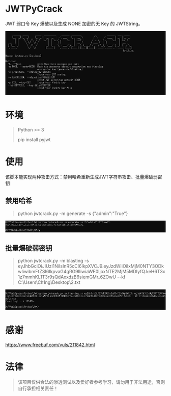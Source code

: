 # JWTPyCrack
 JWT 弱口令 Key 爆破以及生成 NONE 加密的无 Key 的 JWTString。

![](./PIC/Snipaste_2019-09-05_15-42-06.png)

# 环境
> Python >= 3 
>
>pip install pyjwt

# 使用

该脚本能实现两种攻击方式：禁用哈希重新生成JWT字符串攻击、批量爆破弱密钥
## 禁用哈希
> python jwtcrack.py -m generate -s {\"admin\":\"True\"}

![](./PIC/Snipaste_2019-09-05_16-09-31.png)


## 批量爆破弱密钥

> python jwtcrack.py -m blasting -s eyJhbGciOiJIUzI1NiIsInR5cCI6IkpXVCJ9.eyJzdWIiOiIxMjM0NTY3ODkwIiwibmFtZSI6IkpvaG4gRG9lIiwiaWF0IjoxNTE2MjM5MDIyfQ.keH6T3x1z7mmhKL1T3r9sQdAxxdzB6siemGMr_6ZOwU --kf C:\Users\Ch1ng\Desktop\2.txt

![](./PIC/Snipaste_2019-09-05_16-07-58.png)

# 感谢
https://www.freebuf.com/vuls/211842.html

# 法律
> 该项目仅供合法的渗透测试以及爱好者参考学习，请勿用于非法用途，否则自行承担相关责任！
